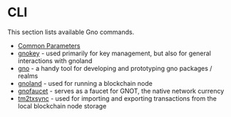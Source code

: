 # CLI

This section lists available Gno commands.

- [Common Parameters](common-parameters.md)
- [gnokey](gnokey.md) - used primarily for key management, but also for general interactions with gnoland
- [gno](gno.md) - a handy tool for developing and prototyping gno packages / realms
- [gnoland](gnoland.md) - used for running a blockchain node
- [gnofaucet](gnofaucet.md) - serves as a faucet for GNOT, the native network currency
- [tm2txsync](tm2txsync.md) - used for importing and exporting transactions from the local blockchain node storage
